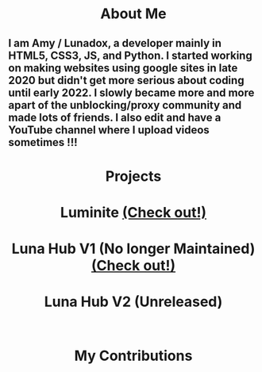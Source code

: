 <h1 align="center">About Me</h1>

## I am Amy / Lunadox, a developer mainly in HTML5, CSS3, JS, and Python. I started working on making websites using google sites in late 2020 but didn't get more serious about coding until early 2022. I slowly became more and more apart of the unblocking/proxy community and made lots of friends. I also edit and have a YouTube channel where I upload videos sometimes !!!

<h1 align="center">Projects</h1>


<h1 align="center">Luminite <a href="https://luminite.lunadox.repl.co/">(Check out!)</a></h1>
<h1 align="center">Luna Hub V1 (No longer Maintained) <a href="https://sites.google.com/view/lunahub">(Check out!)</a></h1>
<h1 align="center">Luna Hub V2 (Unreleased)</h1>

<br>
  
<h1 align="center">My Contributions</h1>
